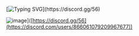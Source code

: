 [![Typing SVG](https://readme-typing-svg.herokuapp.com?lines=Hello+there%2C+I'm+0xfff0500!)](https://discord.gg/56)

![image](https://user-images.githubusercontent.com/108131276/175530976-8261a9ff-97f1-487f-94d9-299517cadc4e.png)]([https://discord.gg/56](https://discord.com/users/866061079209967677))
